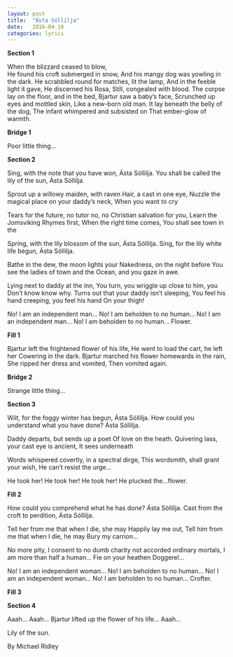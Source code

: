 ```yaml
---
layout: post
title:  "Ásta Sóllilja"
date:   2016-04-10 
categories: lyrics
---
```


**Section 1**

When the blizzard ceased to blow,<br>
He found his croft submerged in snow,
And his mangy dog was yowling in the dark.
He scrabbled round for matches, lit the lamp, 
And in the feeble light it gave, 
He discerned his Rosa,
Still, congealed with blood.
The corpse lay on the floor, and in the bed,
Bjartur saw a baby’s face,
Scrunched up eyes and mottled skin,
Like a new-born old man.
It lay beneath the belly of the dog,
The infant whimpered and subsisted on
That ember-glow of warmth.

**Bridge 1**

Poor little thing…

**Section 2**

Sing, with the note that you have won,
Ásta Sóllilja.
You shall be called the lily of the sun,
Ásta Sóllilja.

Sprout up a willowy maiden, with raven
Hair, a cast in one eye,
Nuzzle the magical place on your daddy’s neck,
When you want to cry

Tears for the future, no tutor no, no
Christian salvation for you,
Learn the Jomsviking Rhymes first,
When the right time comes,
You shall see town in the 

Spring, with the lily blossom of the sun,
Ásta Sóllilja.
Sing, for the lily white life begun,
Ásta Sóllilja.

Bathe in the dew, the moon lights your
Nakedness, on the night before
You see the ladies of town and the 
Ocean, and you gaze in awe.

Lying next to daddy at the inn,
You turn, you wriggle up close to him, you
Don’t know know why.
Turns out that your daddy isn’t sleeping, 
You feel his hand creeping, you feel his hand
On your thigh!

No! I am an independent man…
No! I am beholden to no human…
No! I am an independent man…
No! I am beholden to no human…
Flower.

**Fill 1**

Bjartur left the frightened flower of his life,
He went to load the cart, he left her 
Cowering in the dark.
Bjartur marched his flower homewards in the rain,
She ripped her dress and vomited,
Then vomited again.

**Bridge 2**

Strange little thing…

**Section 3**

Wilt, for the foggy winter has begun,
Ásta Sóllilja.
How could you understand what you have done?
Ásta Sóllilja.

Daddy departs, but sends up a poet
Of love on the heath.
Quivering lass, your cast eye is ancient,
It sees underneath

Words whispered covertly, in a spectral dirge,
This wordsmith, shall grant your wish,
He can’t resist the urge…

He took her!
He took her!
He took her!
He plucked the…flower.

**Fill 2**

How could you comprehend what he has done?
Ásta Sóllilja.
Cast from the croft to perdition,
Ásta Sóllilja.

Tell her from me that when I die, she may
Happily lay me out,
Tell him from me that when I die, he may
Bury my carrion…

No more pity, I consent to no dumb charity not accorded ordinary mortals,
I am more than half a human…
Fie on your heathen
Doggerel…

No! I am an independent woman…
No! I am beholden to no human…
No! I am an independent woman…
No! I am beholden to no human…
Crofter.

**Fill 3**

**Section 4**

Aaah…
Aaah…
Bjartur lifted up the flower of his life…
Aaah…

Lily of the sun.

By Michael Ridley

